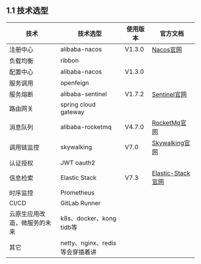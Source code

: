 
## 1.1 技术选型

| 技术                         | 技术选型                        | 使用版本 | 官方文档                                                     |
| ---------------------------- | ------------------------------- | -------- | ------------------------------------------------------------ |
| 注册中心                     | alibaba-nacos                   | V1.3.0   | [Nacos官网](https://nacos.io/zh-cn/index.html)               |
| 负载均衡                     | ribbon                          |          |                                                              |
| 配置中心                     | alibaba-nacos                   | V1.3.0   |                                                              |
| 服务调用                     | openfeign                       |          |                                                              |
| 服务熔断                     | alibaba-sentinel                | V1.7.2   | [Sentinel官网](https://sentinelguard.io/zh-cn/index.html)    |
| 路由网关                     | spring cloud gateway            |          |                                                              |
| 消息队列                     | alibaba-rocketmq                | V4.7.0   | [RocketMq官网](http://rocketmq.apache.org/)                  |
| 调用链监控                   | skywalking                      | V7.0     | [Skywalking官网](http://skywalking.apache.org/)              |
| 认证授权                     | JWT oauth2                      |          |                                                              |
| 信息检索                     | Elastic Stack                   | V7.3     | [Elastic-Stack官网](https://www.elastic.co/guide/index.html) |
| 时序监控                     | Prometheus                      |          |                                                              |
| CI/CD                        | GitLab Runner                   |          |                                                              |
| 云原生应用改造，微服务的未来 | k8s、docker、kong tidb等        |          |                                                              |
| 其它                         | netty、nginx、redis等会穿插着讲 |          |                                                              |